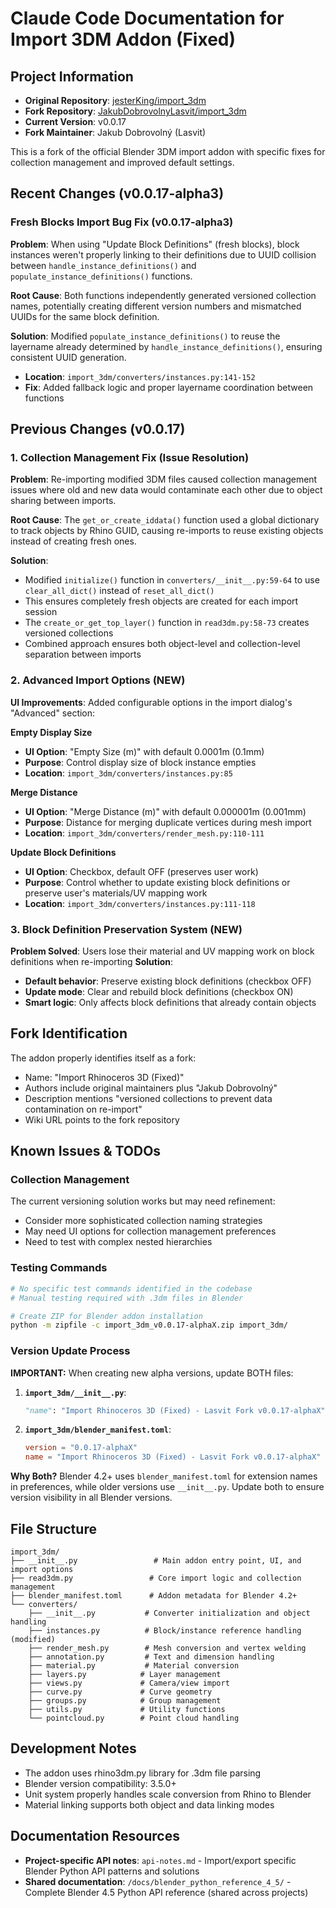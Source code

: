# Claude Code Documentation for Import 3DM Addon (Fixed)

## Project Information
- **Original Repository**: [jesterKing/import_3dm](https://github.com/jesterKing/import_3dm)
- **Fork Repository**: [JakubDobrovolnyLasvit/import_3dm](https://github.com/JakubDobrovolnyLasvit/import_3dm) 
- **Current Version**: v0.0.17
- **Fork Maintainer**: Jakub Dobrovolný (Lasvit)

This is a fork of the official Blender 3DM import addon with specific fixes for collection management and improved default settings.

## Recent Changes (v0.0.17-alpha3)

### Fresh Blocks Import Bug Fix (v0.0.17-alpha3)
**Problem**: When using "Update Block Definitions" (fresh blocks), block instances weren't properly linking to their definitions due to UUID collision between `handle_instance_definitions()` and `populate_instance_definitions()` functions.

**Root Cause**: Both functions independently generated versioned collection names, potentially creating different version numbers and mismatched UUIDs for the same block definition.

**Solution**: Modified `populate_instance_definitions()` to reuse the layername already determined by `handle_instance_definitions()`, ensuring consistent UUID generation.
- **Location**: `import_3dm/converters/instances.py:141-152`
- **Fix**: Added fallback logic and proper layername coordination between functions

## Previous Changes (v0.0.17)

### 1. Collection Management Fix (Issue Resolution)
**Problem**: Re-importing modified 3DM files caused collection management issues where old and new data would contaminate each other due to object sharing between imports.

**Root Cause**: The `get_or_create_iddata()` function used a global dictionary to track objects by Rhino GUID, causing re-imports to reuse existing objects instead of creating fresh ones.

**Solution**: 
- Modified `initialize()` function in `converters/__init__.py:59-64` to use `clear_all_dict()` instead of `reset_all_dict()`
- This ensures completely fresh objects are created for each import session
- The `create_or_get_top_layer()` function in `read3dm.py:58-73` creates versioned collections  
- Combined approach ensures both object-level and collection-level separation between imports

### 2. Advanced Import Options (NEW)
**UI Improvements**: Added configurable options in the import dialog's "Advanced" section:

**Empty Display Size**
- **UI Option**: "Empty Size (m)" with default 0.0001m (0.1mm)
- **Purpose**: Control display size of block instance empties
- **Location**: `import_3dm/converters/instances.py:85`

**Merge Distance** 
- **UI Option**: "Merge Distance (m)" with default 0.000001m (0.001mm) 
- **Purpose**: Distance for merging duplicate vertices during mesh import
- **Location**: `import_3dm/converters/render_mesh.py:110-111`

**Update Block Definitions**
- **UI Option**: Checkbox, default OFF (preserves user work)
- **Purpose**: Control whether to update existing block definitions or preserve user's materials/UV mapping work
- **Location**: `import_3dm/converters/instances.py:111-118`

### 3. Block Definition Preservation System (NEW)
**Problem Solved**: Users lose their material and UV mapping work on block definitions when re-importing
**Solution**: 
- **Default behavior**: Preserve existing block definitions (checkbox OFF)
- **Update mode**: Clear and rebuild block definitions (checkbox ON)
- **Smart logic**: Only affects block definitions that already contain objects

## Fork Identification
The addon properly identifies itself as a fork:
- Name: "Import Rhinoceros 3D (Fixed)"
- Authors include original maintainers plus "Jakub Dobrovolný"
- Description mentions "versioned collections to prevent data contamination on re-import"
- Wiki URL points to the fork repository

## Known Issues & TODOs

### Collection Management
The current versioning solution works but may need refinement:
- Consider more sophisticated collection naming strategies
- May need UI options for collection management preferences
- Need to test with complex nested hierarchies

### Testing Commands
```bash
# No specific test commands identified in the codebase
# Manual testing required with .3dm files in Blender

# Create ZIP for Blender addon installation
python -m zipfile -c import_3dm_v0.0.17-alphaX.zip import_3dm/
```

### Version Update Process
**IMPORTANT:** When creating new alpha versions, update BOTH files:

1. **`import_3dm/__init__.py`**:
   ```python
   "name": "Import Rhinoceros 3D (Fixed) - Lasvit Fork v0.0.17-alphaX"
   ```

2. **`import_3dm/blender_manifest.toml`**:
   ```toml
   version = "0.0.17-alphaX"
   name = "Import Rhinoceros 3D (Fixed) - Lasvit Fork v0.0.17-alphaX"
   ```

**Why Both?** Blender 4.2+ uses `blender_manifest.toml` for extension names in preferences, while older versions use `__init__.py`. Update both to ensure version visibility in all Blender versions.

## File Structure
```
import_3dm/
├── __init__.py                 # Main addon entry point, UI, and import options
├── read3dm.py                 # Core import logic and collection management
├── blender_manifest.toml      # Addon metadata for Blender 4.2+
└── converters/
    ├── __init__.py           # Converter initialization and object handling
    ├── instances.py          # Block/instance reference handling (modified)
    ├── render_mesh.py        # Mesh conversion and vertex welding
    ├── annotation.py         # Text and dimension handling
    ├── material.py           # Material conversion
    ├── layers.py            # Layer management
    ├── views.py             # Camera/view import
    ├── curve.py             # Curve geometry
    ├── groups.py            # Group management
    ├── utils.py             # Utility functions
    └── pointcloud.py        # Point cloud handling
```

## Development Notes
- The addon uses rhino3dm.py library for .3dm file parsing
- Blender version compatibility: 3.5.0+
- Unit system properly handles scale conversion from Rhino to Blender
- Material linking supports both object and data linking modes

## Documentation Resources
- **Project-specific API notes**: `api-notes.md` - Import/export specific Blender Python API patterns and solutions
- **Shared documentation**: `/docs/blender_python_reference_4_5/` - Complete Blender 4.5 Python API reference (shared across projects)